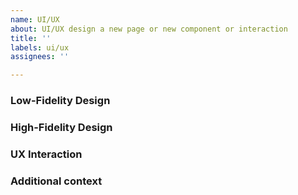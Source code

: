 ```yaml
---
name: UI/UX
about: UI/UX design a new page or new component or interaction
title: ''
labels: ui/ux
assignees: ''

---
```


### Low-Fidelity Design
<!-- Start with a low-fidelity design sketch, such as from Excalidraw or another sketching tool. Include a link or image if available, or embed the SVG. -->

### High-Fidelity Design
<!-- Move to a higher-fidelity UI design. Include links or images from Figma or other design tools. -->

### UX Interaction
<!-- Detail the UX interactions, including animations, micro-interactions, and user feedback mechanisms. -->

### Additional context
<!-- Add any other context about the design here. Include prior-work and previous issues. -->
